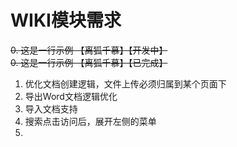 # WIKI模块需求
~~0. 这是一行示例 【离狐千慕】【开发中】~~
~~0. 这是一行示例 【离狐千慕】【已完成】~~
1. 优化文档创建逻辑，文件上传必须归属到某个页面下
2. 导出Word文档逻辑优化
3. 导入文档支持
4. 搜索点击访问后，展开左侧的菜单
5. 

